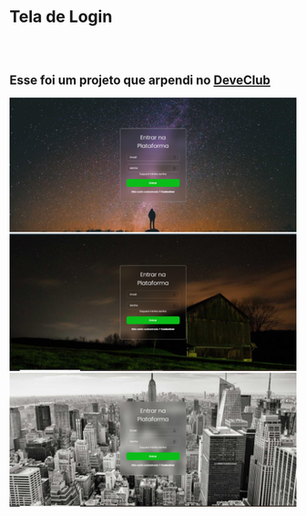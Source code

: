 <h1>Tela de Login</h1>
<br>
<br>
<h2>Esse foi um projeto que arpendi no <a href="https://rodolfomori.com.br/devclub">DeveClub</a></h2>
<img src="https://github.com/sidnei-leao/Projeto-Tela-de-Login-DC/blob/main/assets/Captura%20de%20tela%202025-05-16%20182404.png?raw=true">
<img src="https://github.com/sidnei-leao/Projeto-Tela-de-Login-DC/blob/main/assets/Captura%20de%20tela%202025-05-16%20181729.png?raw=true" >
<img src="https://github.com/sidnei-leao/Projeto-Tela-de-Login-DC/blob/main/assets/Captura%20de%20tela%202025-05-16%20181557.png?raw=true">